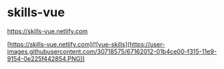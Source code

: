 # skills-vue
https://skills-vue.netlify.com

[https://skills-vue.netlify.com](![vue-skills](https://user-images.githubusercontent.com/30718575/67162012-01b4ce00-f315-11e9-9154-0e225f442854.PNG))


